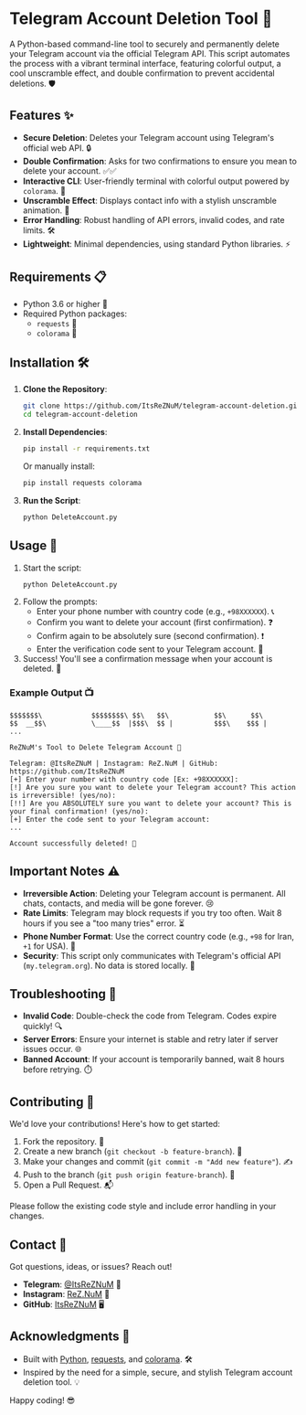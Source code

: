 # Telegram Account Deletion Tool 🚀

A Python-based command-line tool to securely and permanently delete your Telegram account via the official Telegram API. This script automates the process with a vibrant terminal interface, featuring colorful output, a cool unscramble effect, and double confirmation to prevent accidental deletions. 🛡️

## Features ✨
- **Secure Deletion**: Deletes your Telegram account using Telegram's official web API. 🔒
- **Double Confirmation**: Asks for two confirmations to ensure you mean to delete your account. ✅✅
- **Interactive CLI**: User-friendly terminal with colorful output powered by `colorama`. 🌈
- **Unscramble Effect**: Displays contact info with a stylish unscramble animation. 🎨
- **Error Handling**: Robust handling of API errors, invalid codes, and rate limits. 🛠️
- **Lightweight**: Minimal dependencies, using standard Python libraries. ⚡

## Requirements 📋
- Python 3.6 or higher 🐍
- Required Python packages:
  - `requests` 📡
  - `colorama` 🎨

## Installation 🛠️
1. **Clone the Repository**:
   ```bash
   git clone https://github.com/ItsReZNuM/telegram-account-deletion.git
   cd telegram-account-deletion
   ```
2. **Install Dependencies**:
   ```bash
   pip install -r requirements.txt
   ```
   Or manually install:
   ```bash
   pip install requests colorama
   ```
3. **Run the Script**:
   ```bash
   python DeleteAccount.py
   ```

## Usage 📖
1. Start the script:
   ```bash
   python DeleteAccount.py
   ```
2. Follow the prompts:
   - Enter your phone number with country code (e.g., `+98XXXXXX`). 📞
   - Confirm you want to delete your account (first confirmation). ❓
   - Confirm again to be absolutely sure (second confirmation). ❗
   - Enter the verification code sent to your Telegram account. 🔑
3. Success! You'll see a confirmation message when your account is deleted. 🎉

### Example Output 📺
```
$$$$$$$\            $$$$$$$$\ $$\   $$\           $$\      $$\ 
$$  __$$\           \____$$  |$$$\  $$ |          $$$\    $$$ |
...

ReZNuM's Tool to Delete Telegram Account 🌟

Telegram: @ItsReZNuM | Instagram: ReZ.NuM | GitHub: https://github.com/ItsReZNuM
[+] Enter your number with country code [Ex: +98XXXXXX]: 
[!] Are you sure you want to delete your Telegram account? This action is irreversible! (yes/no): 
[!!] Are you ABSOLUTELY sure you want to delete your account? This is your final confirmation! (yes/no): 
[+] Enter the code sent to your Telegram account: 
...

Account successfully deleted! 🎉
```

## Important Notes ⚠️
- **Irreversible Action**: Deleting your Telegram account is permanent. All chats, contacts, and media will be gone forever. 😢
- **Rate Limits**: Telegram may block requests if you try too often. Wait 8 hours if you see a "too many tries" error. ⏳
- **Phone Number Format**: Use the correct country code (e.g., `+98` for Iran, `+1` for USA). 📱
- **Security**: This script only communicates with Telegram's official API (`my.telegram.org`). No data is stored locally. 🔐

## Troubleshooting 🧰
- **Invalid Code**: Double-check the code from Telegram. Codes expire quickly! 🔍
- **Server Errors**: Ensure your internet is stable and retry later if server issues occur. 🌐
- **Banned Account**: If your account is temporarily banned, wait 8 hours before retrying. ⏱️

## Contributing 🤝
We'd love your contributions! Here's how to get started:
1. Fork the repository. 🍴
2. Create a new branch (`git checkout -b feature-branch`). 🌿
3. Make your changes and commit (`git commit -m "Add new feature"`). ✍️
4. Push to the branch (`git push origin feature-branch`). 🚀
5. Open a Pull Request. 📬

Please follow the existing code style and include error handling in your changes.

## Contact 📩
Got questions, ideas, or issues? Reach out!
- **Telegram**: [@ItsReZNuM](https://t.me/ItsReZNuM) 💬
- **Instagram**: [ReZ.NuM](https://instagram.com/ReZ.NuM) 📸
- **GitHub**: [ItsReZNuM](https://github.com/ItsReZNuM) 🖥️

## Acknowledgments 🙌
- Built with [Python](https://www.python.org/), [requests](https://requests.readthedocs.io/), and [colorama](https://pypi.org/project/colorama/). 🛠️
- Inspired by the need for a simple, secure, and stylish Telegram account deletion tool. 💡

Happy coding! 😎